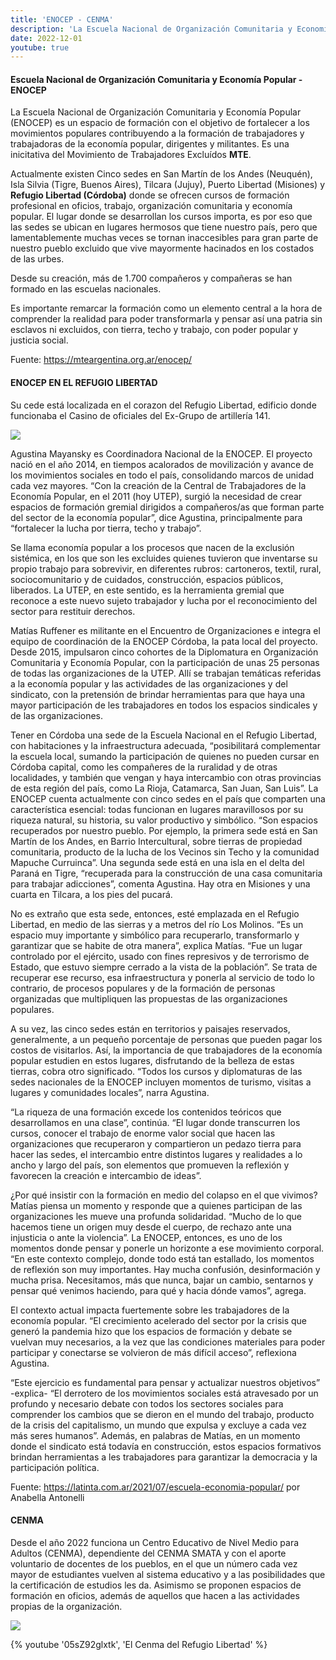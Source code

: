 ```yaml
---
title: 'ENOCEP - CENMA'
description: 'La Escuela Nacional de Organización Comunitaria y Economía Popular (ENOCEP) es un espacio de formación con el objetivo de fortalecer a los movimientos populares contribuyendo a la formación de trabajadores y trabajadoras de la economía popular, dirigentes y militantes.'
date: 2022-12-01
youtube: true
---
```


#### Escuela Nacional de Organización Comunitaria y Economía Popular - ENOCEP

La Escuela Nacional de Organización Comunitaria y Economía Popular (ENOCEP) es un espacio de formación con el objetivo de fortalecer a los movimientos populares contribuyendo a la formación de trabajadores y trabajadoras de la economía popular, dirigentes y militantes. Es una inicitativa del Movimiento de Trabajadores Excluídos **MTE**.

Actualmente existen Cinco sedes en San Martín de los Andes (Neuquén), Isla Silvia (Tigre, Buenos Aires), Tilcara (Jujuy),  Puerto Libertad (Misiones) y **Refugio Libertad (Córdoba)**
donde se ofrecen cursos de formación profesional en oficios, trabajo, organización comunitaria y economía popular. El lugar donde se desarrollan los cursos importa, es por eso que las sedes se ubican en lugares hermosos que tiene nuestro país, pero que lamentablemente muchas veces se tornan inaccesibles para gran parte de nuestro pueblo excluido que vive mayormente hacinados en los costados de las urbes.

Desde su creación, más de 1.700 compañeros y compañeras se han formado en las escuelas nacionales.

Es importante remarcar la formación como un elemento central a la hora de comprender la realidad para poder transformarla y pensar así una patria sin esclavos ni excluidos, con tierra, techo y trabajo, con poder popular y justicia social.

Fuente: https://mteargentina.org.ar/enocep/

#### ENOCEP EN EL REFUGIO LIBERTAD

Su cede está localizada en el corazon del Refugio Libertad, edificio donde funcionaba el Casino de oficiales  del Ex-Grupo de artillería 141.

![](https://i.imgur.com/rF93WBV.jpg)

Agustina Mayansky es Coordinadora Nacional de la ENOCEP. El proyecto nació en el año 2014, en tiempos acalorados de movilización y avance de los movimientos sociales en todo el país, consolidando marcos de unidad cada vez mayores. “Con la creación de la Central de Trabajadores de la Economía Popular, en el 2011 (hoy UTEP), surgió la necesidad de crear espacios de formación gremial dirigidos a compañeros/as que forman parte del sector de la economía popular”, dice Agustina, principalmente para “fortalecer la lucha por tierra, techo y trabajo”.

Se llama economía popular a los procesos que nacen de la exclusión sistémica, en los que son les excluides quienes tuvieron que inventarse su propio trabajo para sobrevivir, en diferentes rubros: cartoneros, textil, rural, sociocomunitario y de cuidados, construcción, espacios públicos, liberados. La UTEP, en este sentido, es la herramienta gremial que reconoce a este nuevo sujeto trabajador y lucha por el reconocimiento del sector para restituir derechos.

Matías Ruffener es militante en el Encuentro de Organizaciones e integra el equipo de coordinación de la ENOCEP Córdoba, la pata local del proyecto. Desde 2015, impulsaron cinco cohortes de la Diplomatura en Organización Comunitaria y Economía Popular, con la participación de unas 25 personas de todas las organizaciones de la UTEP. Allí se trabajan temáticas referidas a la economía popular y las actividades de las organizaciones y del sindicato, con la pretensión de brindar herramientas para que haya una mayor participación de les trabajadores en todos los espacios sindicales y de las organizaciones.

Tener en Córdoba una sede de la Escuela Nacional en el Refugio Libertad, con habitaciones y la infraestructura adecuada, “posibilitará complementar la escuela local, sumando la participación de quienes no pueden cursar en Córdoba capital, como les compañeres de la ruralidad y de otras localidades, y también que vengan y haya intercambio con otras provincias de esta región del país, como La Rioja, Catamarca, San Juan, San Luis”.
La ENOCEP cuenta actualmente con cinco sedes en el país que comparten una característica esencial: todas funcionan en lugares maravillosos por su riqueza natural, su historia, su valor productivo y simbólico. “Son espacios recuperados por nuestro pueblo. Por ejemplo, la primera sede está en San Martín de los Andes, en Barrio Intercultural, sobre tierras de propiedad comunitaria, producto de la lucha de los Vecinos sin Techo y la comunidad Mapuche Curruinca”. Una segunda sede está en una isla en el delta del Paraná en Tigre, “recuperada para la construcción de una casa comunitaria para trabajar adicciones”, comenta Agustina. Hay otra en Misiones y una cuarta en Tilcara, a los pies del pucará.

No es extraño que esta sede, entonces, esté emplazada en el Refugio Libertad, en medio de las sierras y a metros del río Los Molinos. “Es un espacio muy importante y simbólico para recuperarlo, transformarlo y garantizar que se habite de otra manera”, explica Matías. “Fue un lugar controlado por el ejército, usado con fines represivos y de terrorismo de Estado, que estuvo siempre cerrado a la vista de la población”. Se trata de recuperar ese recurso, esa infraestructura y ponerla al servicio de todo lo contrario, de procesos populares y de la formación de personas organizadas que multipliquen las propuestas de las organizaciones populares.

A su vez, las cinco sedes están en territorios y paisajes reservados, generalmente, a un pequeño porcentaje de personas que pueden pagar los costos de visitarlos. Así, la importancia de que trabajadores de la economía popular estudien en estos lugares, disfrutando de la belleza de estas tierras, cobra otro significado. “Todos los cursos y diplomaturas de las sedes nacionales de la ENOCEP incluyen momentos de turismo, visitas a lugares y comunidades locales”, narra Agustina.

“La riqueza de una formación excede los contenidos teóricos que desarrollamos en una clase”, continúa. “El lugar donde transcurren los cursos, conocer el trabajo de enorme valor social que hacen las organizaciones que recuperaron y compartieron un pedazo tierra para hacer las sedes, el intercambio entre distintos lugares y realidades a lo ancho y largo del país, son elementos que promueven la reflexión y favorecen la creación e intercambio de ideas”.

¿Por qué insistir con la formación en medio del colapso en el que vivimos? Matías piensa un momento y responde que a quienes participan de las organizaciones les mueve una profunda solidaridad. “Mucho de lo que hacemos tiene un origen muy desde el cuerpo, de rechazo ante una injusticia o ante la violencia”. La ENOCEP, entonces, es uno de los momentos donde pensar y ponerle un horizonte a ese movimiento corporal. “En este contexto complejo, donde todo está tan estallado, los momentos de reflexión son muy importantes. Hay mucha confusión, desinformación y mucha prisa. Necesitamos, más que nunca, bajar un cambio, sentarnos y pensar qué venimos haciendo, para qué y hacia dónde vamos”, agrega.

El contexto actual impacta fuertemente sobre les trabajadores de la economía popular. “El crecimiento acelerado del sector por la crisis que generó la pandemia hizo que los espacios de formación y debate se vuelvan muy necesarios, a la vez que las condiciones materiales para poder participar y conectarse se volvieron de más difícil acceso”, reflexiona Agustina.

“Este ejercicio es fundamental para pensar y actualizar nuestros objetivos” -explica- “El derrotero de los movimientos sociales está atravesado por un profundo y necesario debate con todos los sectores sociales para comprender los cambios que se dieron en el mundo del trabajo, producto de la crisis del capitalismo, un mundo que expulsa y excluye a cada vez más seres humanos”. Además, en palabras de Matías, en un momento donde el sindicato está todavía en construcción, estos espacios formativos brindan herramientas a les trabajadores para garantizar la democracia y la participación política.

Fuente:
https://latinta.com.ar/2021/07/escuela-economia-popular/
por Anabella Antonelli

#### CENMA

Desde el año 2022 funciona un Centro Educativo de Nivel Medio para Adultos (CENMA), dependiente del CENMA SMATA y con el aporte voluntario de docentes de los pueblos, en el que un número cada vez mayor de estudiantes vuelven al sistema educativo y a las posibilidades que la certificación de estudios les da. Asimismo se proponen espacios de formación en oficios, además de aquellos que hacen a las actividades propias de la organización.

![](https://i.imgur.com/2zHWeLA.jpg)

{% youtube '05sZ92glxtk', 'El Cenma del Refugio Libertad' %}
